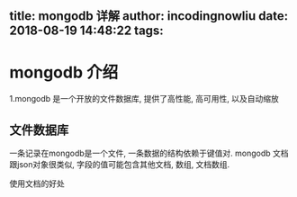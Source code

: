title: mongodb 详解
author: incodingnowliu
date: 2018-08-19 14:48:22
tags:
---
# mongodb 介绍

1.mongodb 是一个开放的文件数据库, 提供了高性能, 高可用性, 以及自动缩放

## 文件数据库
一条记录在mongodb是一个文件, 一条数据的结构依赖于键值对. mongodb 文档跟json对象很类似, 字段的值可能包含其他文档, 数组, 文档数组.

使用文档的好处
